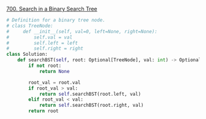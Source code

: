 [700. Search in a Binary Search Tree](https://leetcode.com/problems/search-in-a-binary-search-tree/)

```python
# Definition for a binary tree node.
# class TreeNode:
#     def __init__(self, val=0, left=None, right=None):
#         self.val = val
#         self.left = left
#         self.right = right
class Solution:
    def searchBST(self, root: Optional[TreeNode], val: int) -> Optional[TreeNode]:
        if not root:
            return None

        root_val = root.val
        if root_val > val:
            return self.searchBST(root.left, val)
        elif root_val < val:
            return self.searchBST(root.right, val)
        return root

```
